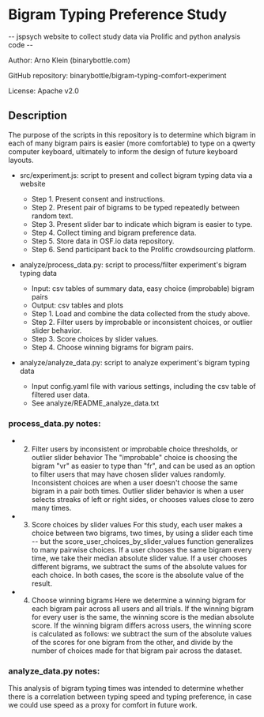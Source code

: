 # Bigram Typing Preference Study
 
-- jspsych website to collect study data via Prolific and python analysis code --

Author: Arno Klein (binarybottle.com)

GitHub repository: binarybottle/bigram-typing-comfort-experiment

License: Apache v2.0 

## Description
The purpose of the scripts in this repository is to determine which bigram in each of many bigram pairs is easier (more comfortable) to type on a qwerty computer keyboard, ultimately to inform the design of future keyboard layouts.

  - src/experiment.js: script to present and collect bigram typing data via a website
  
    - Step 1. Present consent and instructions.
    - Step 2. Present pair of bigrams to be typed repeatedly between random text.
    - Step 3. Present slider bar to indicate which bigram is easier to type.
    - Step 4. Collect timing and bigram preference data.
    - Step 5. Store data in OSF.io data repository.
    - Step 6. Send participant back to the Prolific crowdsourcing platform.

  - analyze/process_data.py: script to process/filter experiment's bigram typing data

    - Input: csv tables of summary data, easy choice (improbable) bigram pairs
    - Output: csv tables and plots
    - Step 1. Load and combine the data collected from the study above.
    - Step 2. Filter users by improbable or inconsistent choices, or outlier slider behavior.
    - Step 3. Score choices by slider values.
    - Step 4. Choose winning bigrams for bigram pairs.

  - analyze/analyze_data.py: script to analyze experiment's bigram typing data

    - Input config.yaml file with various settings, including the csv table of filtered user data.
    - See analyze/README_analyze_data.txt 

  ### process_data.py notes:
   - 2. Filter users by inconsistent or improbable choice thresholds, or outlier slider behavior
  The "improbable" choice is choosing the bigram "vr" as easier to type than "fr", and can be used as an option to filter users that may have chosen slider values randomly.
  Inconsistent choices are when a user doesn't choose the same bigram in a pair both times.
  Outlier slider behavior is when a user selects streaks of left or right sides, 
  or chooses values close to zero many times.
  
   - 3. Score choices by slider values
  For this study, each user makes a choice between two bigrams, two times, by using a slider each time -- but the score_user_choices_by_slider_values function generalizes to many pairwise choices. If a user chooses the same bigram every time, we take their median absolute slider value. If a user chooses different bigrams, we subtract the sums of the absolute values for each choice. In both cases, the score is the absolute value of the result.

   - 4. Choose winning bigrams
  Here we determine a winning bigram for each bigram pair across all users and all trials. If the winning bigram for every user is the same, the winning score is the median absolute score. If the winning bigram differs across users, the winning score is calculated as follows: we subtract the sum of the absolute values of the scores for one bigram from the other, and divide by the number of choices made for that bigram pair across the dataset.

  ### analyze_data.py notes:
  This analysis of bigram typing times was intended to determine whether there is a correlation between typing speed and typing preference, in case we could use speed as a proxy for comfort in future work.

